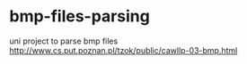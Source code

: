 # bmp-files-parsing
uni project to parse bmp files<br>
http://www.cs.put.poznan.pl/tzok/public/cawllp-03-bmp.html
